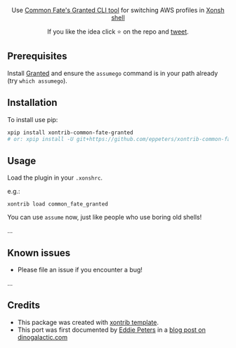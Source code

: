 <p align="center">
Use <a href="https://granted.dev">Common Fate's Granted CLI tool</a> for switching AWS profiles in <a href="https://xon.sh/">Xonsh shell</a>
</p>

<p align="center">  
If you like the idea click ⭐ on the repo and <a href="https://twitter.com/intent/tweet?text=Nice%20xontrib%20for%20the%20xonsh%20shell!&url=https://github.com/eppeters/xontrib-common-fate-granted" target="_blank">tweet</a>.
</p>

## Prerequisites

Install [Granted](https://granted.dev) and ensure the `assumego` command is in your path already (try `which assumego`).

## Installation

To install use pip:

```bash
xpip install xontrib-common-fate-granted
# or: xpip install -U git+https://github.com/eppeters/xontrib-common-fate-granted
```

## Usage

Load the plugin in your `.xonshrc`.

e.g.:

```
xontrib load common_fate_granted
```

You can use `assume` now, just like people who use boring old shells!

...

## Known issues

* Please file an issue if you encounter a bug!

...

## Credits

* This package was created with [xontrib template](https://github.com/xonsh/xontrib-template).
* This port was first documented by [Eddie Peters](https://github.com/eppeters) in a [blog post on dinogalactic.com](https://www.dinogalactic.com/using-common-fates-granted-cli-tool-for-aws-profiles-with-xonsh-shell.html)
